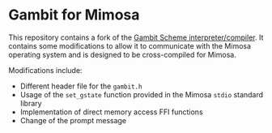 # Gambit for Mimosa

This repository contains a fork of the [Gambit Scheme interpreter/compiler](https://github.com/gambit/gambit). 
It contains some modifications to allow it to communicate with the Mimosa operating system and is designed to be cross-compiled for Mimosa.

Modifications include:
- Different header file for the `gambit.h`
- Usage of the `set_gstate` function provided in the Mimosa `stdio` standard library
- Implementation of direct memory access FFI functions
- Change of the prompt message
